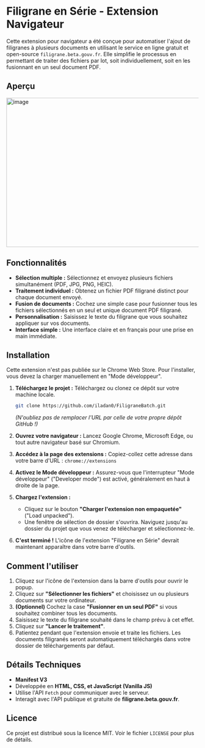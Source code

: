 # Filigrane en Série - Extension Navigateur



Cette extension pour navigateur a été conçue pour automatiser l'ajout de filigranes à plusieurs documents en utilisant le service en ligne gratuit et open-source `filigrane.beta.gouv.fr`. Elle simplifie le processus en permettant de traiter des fichiers par lot, soit individuellement, soit en les fusionnant en un seul document PDF.

## Aperçu

<img width="505" height="391" alt="image" src="https://github.com/user-attachments/assets/0dd99aa8-361d-45f5-884a-5d77bd5bafe5" />


## Fonctionnalités

-   **Sélection multiple :** Sélectionnez et envoyez plusieurs fichiers simultanément (PDF, JPG, PNG, HEIC).
-   **Traitement individuel :** Obtenez un fichier PDF filigrané distinct pour chaque document envoyé.
-   **Fusion de documents :** Cochez une simple case pour fusionner tous les fichiers sélectionnés en un seul et unique document PDF filigrané.
-   **Personnalisation :** Saisissez le texte du filigrane que vous souhaitez appliquer sur vos documents.
-   **Interface simple :** Une interface claire et en français pour une prise en main immédiate.

## Installation

Cette extension n'est pas publiée sur le Chrome Web Store. Pour l'installer, vous devez la charger manuellement en "Mode développeur".

1.  **Téléchargez le projet :**
    Téléchargez ou clonez ce dépôt sur votre machine locale.
    ```bash
    git clone https://github.com/iladan0/FiligraneBatch.git
    ```
    *(N'oubliez pas de remplacer l'URL par celle de votre propre dépôt GitHub !)*

2.  **Ouvrez votre navigateur :**
    Lancez Google Chrome, Microsoft Edge, ou tout autre navigateur basé sur Chromium.

3.  **Accédez à la page des extensions :**
    Copiez-collez cette adresse dans votre barre d'URL : `chrome://extensions`

4.  **Activez le Mode développeur :**
    Assurez-vous que l'interrupteur "Mode développeur" ("Developer mode") est activé, généralement en haut à droite de la page.

5.  **Chargez l'extension :**
    -   Cliquez sur le bouton **"Charger l'extension non empaquetée"** ("Load unpacked").
    -   Une fenêtre de sélection de dossier s'ouvrira. Naviguez jusqu'au dossier du projet que vous venez de télécharger et sélectionnez-le.

6.  **C'est terminé !**
    L'icône de l'extension "Filigrane en Série" devrait maintenant apparaître dans votre barre d'outils.

## Comment l'utiliser

1.  Cliquez sur l'icône de l'extension dans la barre d'outils pour ouvrir le popup.
2.  Cliquez sur **"Sélectionner les fichiers"** et choisissez un ou plusieurs documents sur votre ordinateur.
3.  **(Optionnel)** Cochez la case **"Fusionner en un seul PDF"** si vous souhaitez combiner tous les documents.
4.  Saisissez le texte du filigrane souhaité dans le champ prévu à cet effet.
5.  Cliquez sur **"Lancer le traitement"**.
6.  Patientez pendant que l'extension envoie et traite les fichiers. Les documents filigranés seront automatiquement téléchargés dans votre dossier de téléchargements par défaut.

## Détails Techniques

-   **Manifest V3**
-   Développée en **HTML, CSS, et JavaScript (Vanilla JS)**
-   Utilise l'API `Fetch` pour communiquer avec le serveur.
-   Interagit avec l'API publique et gratuite de **filigrane.beta.gouv.fr**.

## Licence

Ce projet est distribué sous la licence MIT. Voir le fichier `LICENSE` pour plus de détails.
